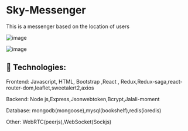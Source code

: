 # Sky-Messenger
  This is a messenger based on the location of users

![image](https://user-images.githubusercontent.com/107199800/204584963-6ba30052-ba17-468b-bd88-e12b901dcac8.png)


![image](https://user-images.githubusercontent.com/107199800/204828686-7d329597-165a-4751-8a58-2c8c58d1385f.png)


    
## 🚀 Technologies:
  Frontend:
    Javascript, HTML, Bootstrap ,React , Redux,Redux-saga,react-router-dom,leaflet,sweetalert2,axios
    
  Backend:
    Node js,Express,Jsonwebtoken,Bcrypt,Jalali-moment
    
  Database:
    mongodb(mongoose),mysql(bookshelf),redis(ioredis)
    
  Other:
    WebRTC(peerjs),WebSocket(Sockjs)
